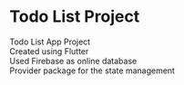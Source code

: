 # Todo List Project
 Todo List App Project <br>
 Created using Flutter <br>
 Used Firebase as online database <br>
 Provider package for the state management <br>
